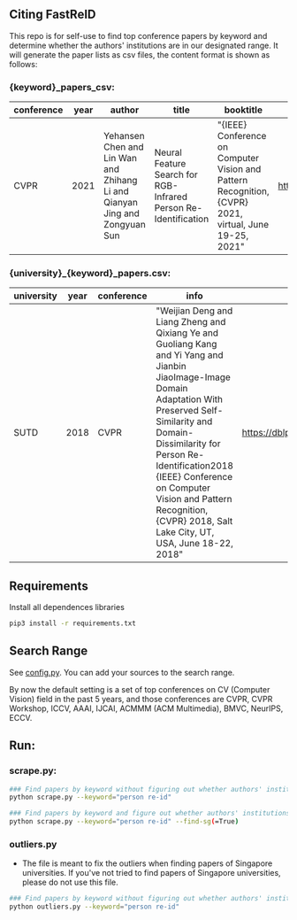 ## Citing FastReID

This repo is for self-use to find top conference papers by keyword and determine whether the authors' institutions are in our designated range.
It will generate the paper lists as csv files, the content format is shown as follows:
### {keyword}_papers_csv:
|**conference**|**year**|**author**|**title**|**booktitle**|**bibtex**|**electronic_edition**|
|-------|-------|-----------|-----------|-----------|-----------|:-------------------------------------------------------------------------------------------------------------|
|CVPR|2021|Yehansen Chen and Lin Wan and Zhihang Li and Qianyan Jing and Zongyuan Sun|Neural Feature Search for RGB-Infrared Person Re-Identification|"{IEEE} Conference on Computer Vision and Pattern Recognition, {CVPR} 2021, virtual, June 19-25, 2021"|https://dblp.org/rec/conf/cvpr/ChenWLJS21.bib|https://openaccess.thecvf.com/content/CVPR2021/html/Chen_Neural_Feature_Search_for_RGB-Infrared_Person_Re-Identification_CVPR_2021_paper.html|

### {university}_{keyword}_papers.csv:
|**university**|**year**|**conference**|**info**|**bibtex**|**electronic_edition**|
|-------|-------|-----------|----------------------|-----------|:--------------------------------------------|
|SUTD|2018|CVPR|"Weijian Deng and Liang Zheng and Qixiang Ye and Guoliang Kang and Yi Yang and Jianbin JiaoImage-Image Domain Adaptation With Preserved Self-Similarity and Domain-Dissimilarity for Person Re-Identification2018 {IEEE} Conference on Computer Vision and Pattern Recognition, {CVPR} 2018, Salt Lake City, UT, USA, June 18-22, 2018"| https://dblp.org/rec/conf/cvpr/Deng0YK0J18.bib| http://openaccess.thecvf.com/content_cvpr_2018/html/Deng_Image-Image_Domain_Adaptation_CVPR_2018_paper.html |

## Requirements
Install all dependences libraries
``` bash
pip3 install -r requirements.txt
```
## Search Range
See [config.py](config.py). You can add your sources to the search range. 

By now the default setting is a set of top conferences on CV (Computer Vision) field in the past 5 years, and those conferences are CVPR, CVPR Workshop, ICCV, AAAI, IJCAI, ACMMM (ACM Multimedia), BMVC, NeurIPS, ECCV.

## Run:

### scrape.py:
``` bash
### Find papers by keyword without figuring out whether authors' institutions are in our range. 
python scrape.py --keyword="person re-id"

### Find papers by keyword and figure out whether authors' institutions are in our range of Singapore universities.
python scrape.py --keyword="person re-id" --find-sg(=True)
```

### outliers.py
* The file is meant to fix the outliers when finding papers of Singapore universities. If you've not tried to find papers of Singapore universities, please do not use this file.

``` bash
### Find papers by keyword without figuring out whether authors' institutions are in our range. 
python outliers.py --keyword="person re-id"
```